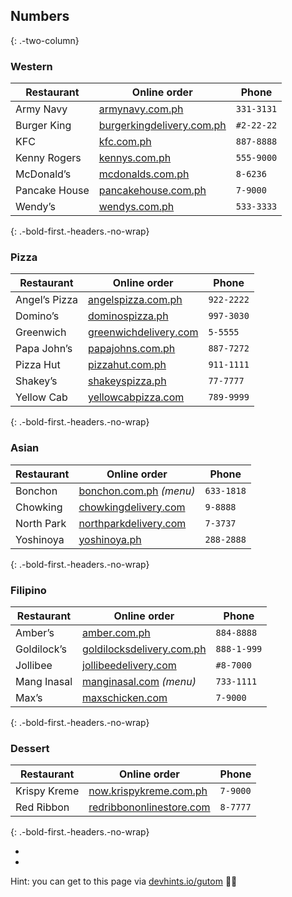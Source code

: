 Numbers
-------

{: .-two-column}

### Western

<table><thead><tr class="header"><th>Restaurant</th><th>Online order</th><th>Phone</th></tr></thead><tbody><tr class="odd"><td>Army Navy</td><td><a href="http://www.armynavy.com.ph/">armynavy.com.ph</a></td><td><code>331-3131</code></td></tr><tr class="even"><td>Burger King</td><td><a href="https://www.burgerkingdelivery.com.ph/">burgerkingdelivery.com.ph</a></td><td><em></em> <code>#2-22-22</code></td></tr><tr class="odd"><td>KFC</td><td><a href="https://www.kfc.com.ph">kfc.com.ph</a></td><td><code>887-8888</code></td></tr><tr class="even"><td>Kenny Rogers</td><td><a href="http://kennys.com.ph/">kennys.com.ph</a></td><td><code>555-9000</code></td></tr><tr class="odd"><td>McDonald’s</td><td><a href="http://www.mcdonalds.com.ph/mcdelivery">mcdonalds.com.ph</a></td><td><code>8-6236</code></td></tr><tr class="even"><td>Pancake House</td><td><a href="https://www.pancakehouse.com.ph/">pancakehouse.com.ph</a></td><td><code>7-9000</code></td></tr><tr class="odd"><td>Wendy’s</td><td><a href="https://wendys.com.ph/delivery/">wendys.com.ph</a></td><td><code>533-3333</code></td></tr></tbody></table>

{: .-bold-first.-headers.-no-wrap}

### Pizza

<table><thead><tr class="header"><th>Restaurant</th><th>Online order</th><th>Phone</th></tr></thead><tbody><tr class="odd"><td>Angel’s Pizza</td><td><a href="http://angelspizza.com.ph/">angelspizza.com.ph</a></td><td><code>922-2222</code></td></tr><tr class="even"><td>Domino’s</td><td><a href="https://www.dominospizza.ph/">dominospizza.ph</a></td><td><code>997-3030</code></td></tr><tr class="odd"><td>Greenwich</td><td><a href="http://greenwichdelivery.com/">greenwichdelivery.com</a></td><td><code>5-5555</code></td></tr><tr class="even"><td>Papa John’s</td><td><a href="http://papajohns.com.ph/">papajohns.com.ph</a></td><td><code>887-7272</code></td></tr><tr class="odd"><td>Pizza Hut</td><td><a href="https://order.pizzahut.com.ph">pizzahut.com.ph</a></td><td><code>911-1111</code></td></tr><tr class="even"><td>Shakey’s</td><td><a href="http://order.shakeyspizza.ph/">shakeyspizza.ph</a></td><td><code>77-7777</code></td></tr><tr class="odd"><td>Yellow Cab</td><td><a href="http://delivery.yellowcabpizza.com/">yellowcabpizza.com</a></td><td><code>789-9999</code></td></tr></tbody></table>

{: .-bold-first.-headers.-no-wrap}

### Asian

<table><thead><tr class="header"><th>Restaurant</th><th>Online order</th><th>Phone</th></tr></thead><tbody><tr class="odd"><td>Bonchon</td><td><a href="http://bonchon.com.ph/food/main-menu/">bonchon.com.ph</a> <em>(menu)</em></td><td><code>633-1818</code></td></tr><tr class="even"><td>Chowking</td><td><a href="http://www.chowkingdelivery.com">chowkingdelivery.com</a></td><td><code>9-8888</code></td></tr><tr class="odd"><td>North Park</td><td><a href="http://northparkdelivery.com/">northparkdelivery.com</a></td><td><code>7-3737</code></td></tr><tr class="even"><td>Yoshinoya</td><td><a href="http://www.yoshinoya.ph/ordeonline.html/">yoshinoya.ph</a></td><td><code>288-2888</code></td></tr></tbody></table>

{: .-bold-first.-headers.-no-wrap}

### Filipino

<table><thead><tr class="header"><th>Restaurant</th><th>Online order</th><th>Phone</th></tr></thead><tbody><tr class="odd"><td>Amber’s</td><td><a href="http://onlineordering.amber.com.ph/">amber.com.ph</a></td><td><code>884-8888</code></td></tr><tr class="even"><td>Goldilock’s</td><td><a href="http://www.goldilocksdelivery.com.ph/">goldilocksdelivery.com.ph</a></td><td><code>888-1-999</code></td></tr><tr class="odd"><td>Jollibee</td><td><a href="http://jollibeedelivery.com">jollibeedelivery.com</a></td><td><code>#8-7000</code></td></tr><tr class="even"><td>Mang Inasal</td><td><a href="http://www.manginasal.com/menu/">manginasal.com</a> <em>(menu)</em></td><td><code>733-1111</code></td></tr><tr class="odd"><td>Max’s</td><td><a href="http://delivery.maxschicken.com/">maxschicken.com</a></td><td><code>7-9000</code></td></tr></tbody></table>

{: .-bold-first.-headers.-no-wrap}

### Dessert

<table><thead><tr class="header"><th>Restaurant</th><th>Online order</th><th>Phone</th></tr></thead><tbody><tr class="odd"><td>Krispy Kreme</td><td><a href="http://now.krispykreme.com.ph/">now.krispykreme.com.ph</a></td><td><code>7-9000</code></td></tr><tr class="even"><td>Red Ribbon</td><td><a href="http://redribbononlinestore.com/">redribbononlinestore.com</a></td><td><code>8-7777</code></td></tr></tbody></table>

{: .-bold-first.-headers.-no-wrap}

-
-

Hint: you can get to this page via [devhints.io/gutom](https://devhints.io/gutom) 🍅🍟
